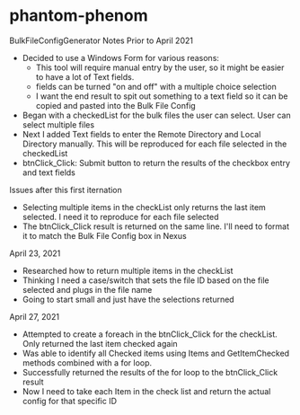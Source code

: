 # phantom-phenom
BulkFileConfigGenerator Notes
Prior to April 2021
- Decided to use a Windows Form for various reasons:
    - This tool will require manual entry by the user, so it might be easier to have a lot of Text fields. 
    -  fields can be turned "on and off" with a multiple choice selection
    - I want the end result to spit out something to a text field so it can be copied and pasted into the Bulk File Config
- Began with a checkedList for the bulk files the user can select. User can select multiple files
- Next I added Text fields to enter the Remote Directory and Local Directory manually. This will be reproduced for each file selected in the checkedList
- btnClick_Click: Submit button to return the results of the checkbox entry and text fields

Issues after this first iternation
- Selecting multiple items in the checkList only returns the last item selected. I need it to reproduce for each file selected
- The btnClick_Click result is returned on the same line. I'll need to format it to match the Bulk File Config box in Nexus

April 23, 2021
- Researched how to return multiple items in the checkList
- Thinking I need a case/switch that sets the file ID based on the file selected and plugs in the file name
- Going to start small and just have the selections returned

April 27, 2021
- Attempted to create a foreach in the btnClick_Click for the checkList. Only returned the last item checked again
- Was able to identify all Checked items using Items and GetItemChecked methods combined with a for loop.
- Successfully returned the results of the for loop to the btnClick_Click result
- Now I need to take each Item in the check list and return the actual config for that specific ID

